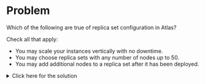 # Problem
Which of the following are true of replica set configuration in Atlas?

Check all that apply:
 - You may scale your instances vertically with no downtime.
 - You may choose replica sets with any number of nodes up to 50.
 - You may add additional nodes to a replica set after it has been deployed.

<details>
  <summary>Click here for the solution</summary>
    <ul>
      <li>You may scale your instances vertically with no downtime.</li>
      <li>You may add additional nodes to a replica set after it has been deployed.</li>
	</ul>
</details>